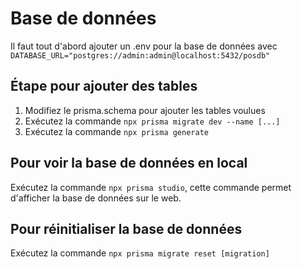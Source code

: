 # Base de données
Il faut tout d'abord ajouter un .env pour la base de données avec `DATABASE_URL="postgres://admin:admin@localhost:5432/posdb"`

## Étape pour ajouter des tables
1. Modifiez le prisma.schema pour ajouter les tables voulues
2. Exécutez la commande `npx prisma migrate dev --name [...]`
3. Exécutez la commande `npx prisma generate`

## Pour voir la base de données en local
Exécutez la commande `npx prisma studio`, cette commande permet d'afficher la base de données sur le web.

## Pour réinitialiser la base de données
Exécutez la commande `npx prisma migrate reset [migration]`
